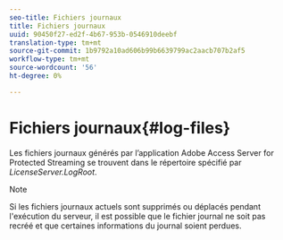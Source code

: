 ```yaml
---
seo-title: Fichiers journaux
title: Fichiers journaux
uuid: 90450f27-ed2f-4b67-953b-0546910deebf
translation-type: tm+mt
source-git-commit: 1b9792a10ad606b99b6639799ac2aacb707b2af5
workflow-type: tm+mt
source-wordcount: '56'
ht-degree: 0%

---
```



# Fichiers journaux{#log-files}

Les fichiers journaux générés par l’application Adobe Access Server for Protected Streaming se trouvent dans le répertoire spécifié par *LicenseServer.LogRoot*.

>[!NOTE]
>
>Si les fichiers journaux actuels sont supprimés ou déplacés pendant l&#39;exécution du serveur, il est possible que le fichier journal ne soit pas recréé et que certaines informations du journal soient perdues.

